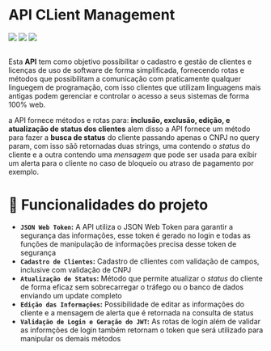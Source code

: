 <h1>API CLient Management</h1>

<img src="https://img.shields.io/badge/VERSION-1.00-orange"> <img src="https://img.shields.io/badge/STATUS-EM%20DESENVOLVIMENTO-brightgreen"> <img src="https://img.shields.io/badge/RELEASE--DATE-MAY--23-orange">
##
Esta **API** tem como objetivo possibilitar o cadastro e gestão de clientes e licenças de uso de software de forma simplificada, fornecendo rotas e métodos que possibilitam a comunicação com praticamente qualquer linguegem de programação, com isso clientes que utilizam linguagens mais antigas podem gerenciar e controlar o acesso a seus sistemas de forma 100% web.

a API fornece métodos e rotas para: **inclusão, exclusão, edição, e atualização de status dos clientes** alem disso a API fornece um método para fazer a **busca de status** do cliente passando apenas o CNPJ no query param, com isso sãõ retornadas duas strings, uma contendo o *status* do cliente e a outra contendo uma *mensagem* que pode ser usada para exibir um alerta para o cliente no caso de bloqueio ou atraso de pagamento por exemplo.

# :hammer: Funcionalidades do projeto

- **`JSON Web Token`:** A API utiliza o JSON Web Token para garantir a segurança das informações, esse token é gerado no login e todas as funções de manipulação de informações precisa desse token de segurança
- **`Cadastro de Clientes`:** Cadastro de cllientes com validação de campos, inclusive com validação de CNPJ
- **`Atualização de Status`:** Método que permite atualizar o *status* do cliente de forma eficaz sem sobrecarregar o tráfego ou o banco de dados enviando um update completo
- **`Edição das Informações`:** Possibilidade de editar as informações do cliente e a mensagem de alerta que é retornada na consulta de status
- **`Validação de Login e Geração do JWT`:** As rotas de login além de validar as informções de login também retornam o token que será utilizado para manipular os demais métodos

